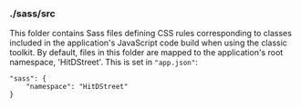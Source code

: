 ### ./sass/src

This folder contains Sass files defining CSS rules corresponding to classes
included in the application's JavaScript code build when using the classic toolkit.
By default, files in this folder are mapped to the application's root namespace, 'HitDStreet'.
This is set in `"app.json"`:

    "sass": {
        "namespace": "HitDStreet"
    }